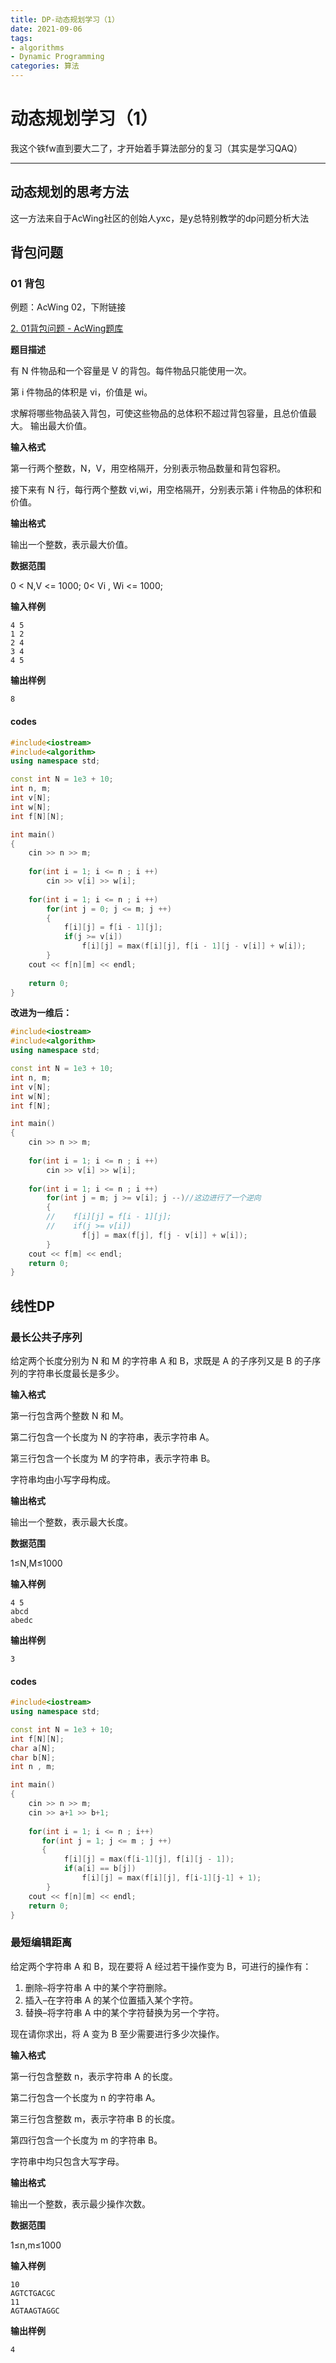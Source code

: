 ```yaml
---
title: DP-动态规划学习（1）
date: 2021-09-06
tags: 
- algorithms
- Dynamic Programming
categories: 算法
---
```


# 动态规划学习（1）



我这个铁fw直到要大二了，才开始着手算法部分的复习（其实是学习QAQ）



----

## 动态规划的思考方法

这一方法来自于AcWing社区的创始人yxc，是y总特别教学的dp问题分析大法

## 背包问题

### 01 背包

例题：AcWing 02，下附链接

[2. 01背包问题 - AcWing题库](https://www.acwing.com/problem/content/2/)

**题目描述**

有 N 件物品和一个容量是 V 的背包。每件物品只能使用一次。

第 i 件物品的体积是 vi，价值是 wi。

求解将哪些物品装入背包，可使这些物品的总体积不超过背包容量，且总价值最大。
输出最大价值。

**输入格式**

第一行两个整数，N，V，用空格隔开，分别表示物品数量和背包容积。

接下来有 N 行，每行两个整数 vi,wi，用空格隔开，分别表示第 i 件物品的体积和价值。

**输出格式**

输出一个整数，表示最大价值。

**数据范围**

0 < N,V <= 1000;	0< Vi , Wi <= 1000;

**输入样例**

```
4 5
1 2
2 4
3 4
4 5
```

**输出样例**

```
8
```

#### codes

```c++
#include<iostream>
#include<algorithm>
using namespace std;

const int N = 1e3 + 10;
int n, m;
int v[N];
int w[N];
int f[N][N];

int main()
{
	cin >> n >> m;
    
    for(int i = 1; i <= n ; i ++)
        cin >> v[i] >> w[i];
   	
    for(int i = 1; i <= n ; i ++)
        for(int j = 0; j <= m; j ++)
        {
            f[i][j] = f[i - 1][j];
            if(j >= v[i])
                f[i][j] = max(f[i][j], f[i - 1][j - v[i]] + w[i]);
		}
    cout << f[n][m] << endl;
    
    return 0;
}
```

**改进为一维后：**

```c++
#include<iostream>
#include<algorithm>
using namespace std;

const int N = 1e3 + 10;
int n, m;
int v[N];
int w[N];
int f[N];

int main()
{
	cin >> n >> m;
    
    for(int i = 1; i <= n ; i ++)
        cin >> v[i] >> w[i];
   	
    for(int i = 1; i <= n ; i ++)
        for(int j = m; j >= v[i]; j --)//这边进行了一个逆向
        {
        //    f[i][j] = f[i - 1][j];
        //    if(j >= v[i])
                f[j] = max(f[j], f[j - v[i]] + w[i]);
		}		
    cout << f[m] << endl;
    return 0;
}
```



## 线性DP

### 最长公共子序列

给定两个长度分别为 N 和 M 的字符串 A 和 B，求既是 A 的子序列又是 B 的子序列的字符串长度最长是多少。

**输入格式**

第一行包含两个整数 N 和 M。

第二行包含一个长度为 N 的字符串，表示字符串 A。

第三行包含一个长度为 M 的字符串，表示字符串 B。

字符串均由小写字母构成。

**输出格式**

输出一个整数，表示最大长度。

**数据范围**

1≤N,M≤1000

**输入样例**

```
4 5
abcd
abedc
```

**输出样例**

```
3
```

#### codes

```c++
#include<iostream>
using namespace std;

const int N = 1e3 + 10;
int f[N][N];
char a[N];
char b[N];
int n , m;

int main()
{
    cin >> n >> m;
    cin >> a+1 >> b+1;
    
    for(int i = 1; i <= n ; i++)
       for(int j = 1; j <= m ; j ++)
       {
       		f[i][j] = max(f[i-1][j], f[i][j - 1]);
           	if(a[i] == b[j])
           		f[i][j] = max(f[i][j], f[i-1][j-1] + 1);	
		}
	cout << f[n][m] << endl;
    return 0;
}
```

### 最短编辑距离

给定两个字符串 A 和 B，现在要将 A 经过若干操作变为 B，可进行的操作有：

1. 删除–将字符串 A 中的某个字符删除。
2. 插入–在字符串 A 的某个位置插入某个字符。
3. 替换–将字符串 A 中的某个字符替换为另一个字符。

现在请你求出，将 A 变为 B 至少需要进行多少次操作。

**输入格式**

第一行包含整数 n，表示字符串 A 的长度。

第二行包含一个长度为 n 的字符串 A。

第三行包含整数 m，表示字符串 B 的长度。

第四行包含一个长度为 m 的字符串 B。

字符串中均只包含大写字母。

**输出格式**

输出一个整数，表示最少操作次数。

**数据范围**

1≤n,m≤1000

**输入样例**

```
10 
AGTCTGACGC
11 
AGTAAGTAGGC
```

**输出样例**

```
4
```

